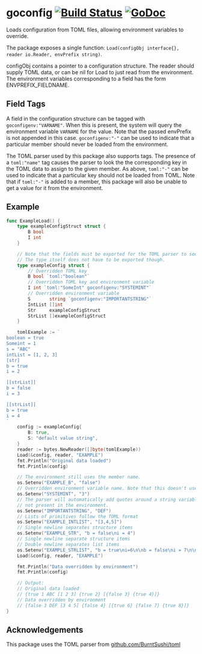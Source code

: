 goconfig [![Build Status](https://travis-ci.org/dimfeld/goconfig.png?branch=master)](https://travis-ci.org/dimfeld/goconfig) [![GoDoc](http://godoc.org/github.com/dimfeld/goconfig?status.png)](http://godoc.org/github.com/dimfeld/goconfig)
========

Loads configuration from TOML files, allowing environment variables to override.

The package exposes a single function: `Load(configObj interface{}, reader io.Reader, envPrefix string)`.

configObj contains a pointer to a configuration structure. The reader should supply TOML data, or can be nil for Load to just read from the environment. The environment variables corresponding to a field has the form ENVPREFIX_FIELDNAME.

## Field Tags
A field in the configuration structure can be tagged with `goconfigenv:"VARNAME"`. When this is present, the system will query the environment variable `VARNAME` for the value. Note that the passed envPrefix is not appended in this case.  `goconfigenv:"-"` can be used to indicate that a particular member should never be loaded from the environment.

The TOML parser used by this package also supports tags. The presence of a `toml:"name"` tag causes the parser to look the the corresponding key in the TOML data to assign to the given member. As above, `toml:"-"` can be used to indicate that a particular key should not be loaded from TOML. Note that if `toml:"-"` is added to a member, this package will also be unable to get a value for it from the environment.

## Example

````go
func ExampleLoad() {
    type exampleConfigStruct struct {
        B bool
        I int
    }

    // Note that the fields must be exported for the TOML parser to see them.
    // The type itself does not have to be exported though.
    type exampleConfig struct {
        // Overridden TOML key
        B bool `toml:"boolean"`
        // Overridden TOML key and environment variable
        I int `toml:"SomeInt" goconfigenv:"SYSTEMINT"`
        // Overridden environment variable
        S       string `goconfigenv:"IMPORTANTSTRING"`
        IntList []int
        Str     exampleConfigStruct
        StrList []exampleConfigStruct
    }

    tomlExample := `
boolean = true
Someint = 1
s = "ABC"
intList = [1, 2, 3]
[str]
b = true
i = 2

[[strList]]
b = false
i = 3

[[strList]]
b = true
i = 4
`
    config := exampleConfig{
        B: true,
        S: "default value string",
    }
    reader := bytes.NewReader([]byte(tomlExample))
    Load(&config, reader, "EXAMPLE")
    fmt.Println("Original data loaded")
    fmt.Println(config)

    // The environment still uses the member name.
    os.Setenv("EXAMPLE_B", "false")
    // Overridden environment variable name. Note that this doesn't use the prefix.
    os.Setenv("SYSTEMINT", "3")
    // The parser will automatically add quotes around a string variable if
    // not present in the environment.
    os.Setenv("IMPORTANTSTRING", "DEF")
    // Lists of primitives follow the TOML format
    os.Setenv("EXAMPLE_INTLIST", "[3,4,5]")
    // Single newline separates structure items
    os.Setenv("EXAMPLE_STR", "b = false\ni = 4")
    // Single newline separate structure items
    // Double newline separates list items
    os.Setenv("EXAMPLE_STRLIST", "b = true\ni=6\n\nb = false\ni = 7\n\nb=true\ni=8")
    Load(&config, reader, "EXAMPLE")

    fmt.Println("Data overridden by environment")
    fmt.Println(config)

    // Output:
    // Original data loaded
    // {true 1 ABC [1 2 3] {true 2} [{false 3} {true 4}]}
    // Data overridden by environment
    // {false 3 DEF [3 4 5] {false 4} [{true 6} {false 7} {true 8}]}
}
````

## Acknowledgements

This package uses the TOML parser from [github.com/BurntSushi/toml](https://github.com/BurntSushi/toml)
